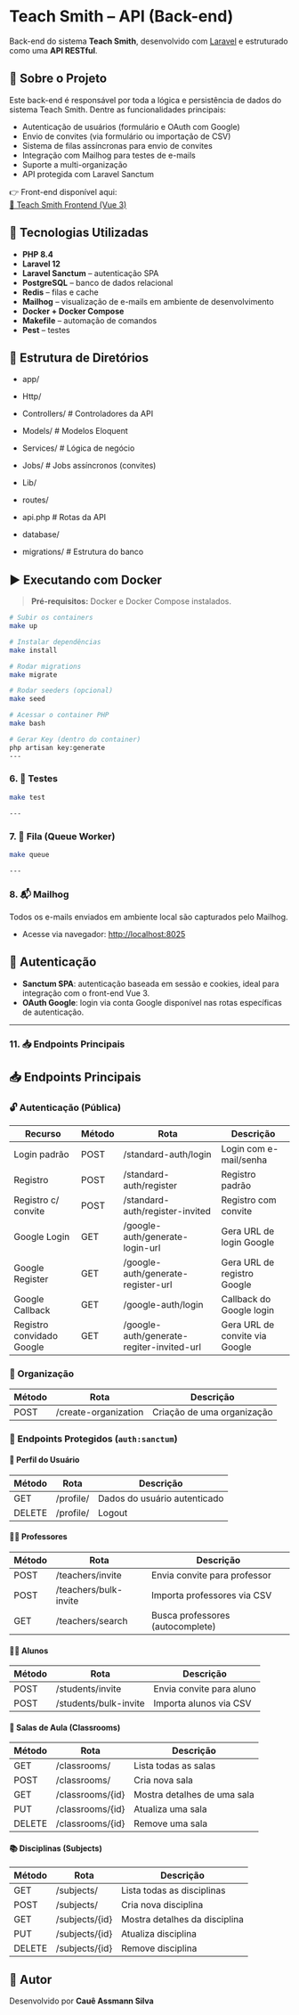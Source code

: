 # Teach Smith – API (Back-end)

Back-end do sistema **Teach Smith**, desenvolvido com [Laravel](https://laravel.com/) e estruturado como uma **API RESTful**.

## 🧾 Sobre o Projeto

Este back-end é responsável por toda a lógica e persistência de dados do sistema Teach Smith. Dentre as funcionalidades principais:

- Autenticação de usuários (formulário e OAuth com Google)
- Envio de convites (via formulário ou importação de CSV)
- Sistema de filas assíncronas para envio de convites
- Integração com Mailhog para testes de e-mails
- Suporte a multi-organização
- API protegida com Laravel Sanctum

👉 Front-end disponível aqui:  
[🔗 Teach Smith Frontend (Vue 3)](https://github.com/assmannsilva/teach-smith-front)

## 🚀 Tecnologias Utilizadas

- **PHP 8.4**
- **Laravel 12**
- **Laravel Sanctum** – autenticação SPA
- **PostgreSQL** – banco de dados relacional
- **Redis** – filas e cache
- **Mailhog** – visualização de e-mails em ambiente de desenvolvimento
- **Docker + Docker Compose**
- **Makefile** – automação de comandos
- **Pest** – testes

## 📂 Estrutura de Diretórios

- app/
- Http/
- Controllers/ # Controladores da API
- Models/ # Modelos Eloquent
- Services/ # Lógica de negócio
- Jobs/ # Jobs assíncronos (convites)
- Lib/

- routes/
- api.php # Rotas da API

- database/
- migrations/ # Estrutura do banco

## ▶️ Executando com Docker

> **Pré-requisitos:** Docker e Docker Compose instalados.

```bash
# Subir os containers
make up

# Instalar dependências
make install

# Rodar migrations
make migrate

# Rodar seeders (opcional)
make seed

# Acessar o container PHP
make bash

# Gerar Key (dentro do container)
php artisan key:generate
---
```
### 6. **🧪 Testes**

```bash
make test

---
```
### 7. **🔁 Fila (Queue Worker)**

```bash
make queue

---

```
### 8. **📬 Mailhog**

Todos os e-mails enviados em ambiente local são capturados pelo Mailhog.

- Acesse via navegador: [http://localhost:8025](http://localhost:8025)

## 🔐 Autenticação

- **Sanctum SPA**: autenticação baseada em sessão e cookies, ideal para integração com o front-end Vue 3.
- **OAuth Google**: login via conta Google disponível nas rotas específicas de autenticação.


---

### 11. **📥 Endpoints Principais**
## 📥 Endpoints Principais

### 🔓 Autenticação (Pública)

| Recurso        | Método | Rota                                       | Descrição                              |
|----------------|--------|--------------------------------------------|----------------------------------------|
| Login padrão   | POST   | /standard-auth/login                       | Login com e-mail/senha                 |
| Registro       | POST   | /standard-auth/register                    | Registro padrão                        |
| Registro c/ convite | POST | /standard-auth/register-invited       | Registro com convite                   |
| Google Login   | GET    | /google-auth/generate-login-url            | Gera URL de login Google               |
| Google Register| GET    | /google-auth/generate-register-url         | Gera URL de registro Google            |
| Google Callback| GET    | /google-auth/login                         | Callback do Google login               |
| Registro convidado Google | GET | /google-auth/generate-regiter-invited-url | Gera URL de convite via Google   |

### 🏢 Organização

| Método | Rota                  | Descrição                      |
|--------|-----------------------|--------------------------------|
| POST   | /create-organization  | Criação de uma organização     |

### 🔐 Endpoints Protegidos (`auth:sanctum`)

#### 👤 Perfil do Usuário

| Método | Rota          | Descrição                     |
|--------|---------------|-------------------------------|
| GET    | /profile/     | Dados do usuário autenticado  |
| DELETE | /profile/     | Logout                        |

#### 🧑‍🏫 Professores

| Método | Rota                         | Descrição                        |
|--------|------------------------------|----------------------------------|
| POST   | /teachers/invite             | Envia convite para professor     |
| POST   | /teachers/bulk-invite        | Importa professores via CSV      |
| GET    | /teachers/search             | Busca professores (autocomplete) |

#### 🧑‍🎓 Alunos

| Método | Rota                         | Descrição                        |
|--------|------------------------------|----------------------------------|
| POST   | /students/invite             | Envia convite para aluno         |
| POST   | /students/bulk-invite        | Importa alunos via CSV           |

#### 🏫 Salas de Aula (Classrooms)

| Método | Rota                  | Descrição                       |
|--------|-----------------------|---------------------------------|
| GET    | /classrooms/          | Lista todas as salas            |
| POST   | /classrooms/          | Cria nova sala                  |
| GET    | /classrooms/{id}      | Mostra detalhes de uma sala     |
| PUT    | /classrooms/{id}      | Atualiza uma sala               |
| DELETE | /classrooms/{id}      | Remove uma sala                 |

#### 📚 Disciplinas (Subjects)

| Método | Rota                  | Descrição                       |
|--------|-----------------------|---------------------------------|
| GET    | /subjects/            | Lista todas as disciplinas      |
| POST   | /subjects/            | Cria nova disciplina            |
| GET    | /subjects/{id}        | Mostra detalhes da disciplina   |
| PUT    | /subjects/{id}        | Atualiza disciplina             |
| DELETE | /subjects/{id}        | Remove disciplina               |

## 👤 Autor

Desenvolvido por **Cauê Assmann Silva**